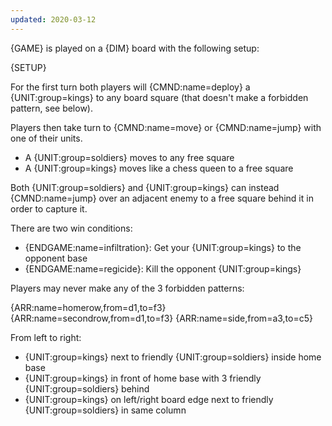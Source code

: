 ```yaml
---
updated: 2020-03-12
---
```


{GAME} is played on a {DIM} board with the following setup:

{SETUP}

For the first turn both players will {CMND:name=deploy} a {UNIT:group=kings} to any board square (that doesn't make a forbidden pattern, see below).

Players then take turn to {CMND:name=move} or {CMND:name=jump} with one of their units.

- A {UNIT:group=soldiers} moves to any free square
- A {UNIT:group=kings} moves like a chess queen to a free square

Both {UNIT:group=soldiers} and {UNIT:group=kings} can instead {CMND:name=jump} over an adjacent enemy to a free square behind it in order to capture it.

There are two win conditions:

- {ENDGAME:name=infiltration}: Get your {UNIT:group=kings} to the opponent base
- {ENDGAME:name=regicide}: Kill the opponent {UNIT:group=kings}

Players may never make any of the 3 forbidden patterns:

<div class="md-3col">
{ARR:name=homerow,from=d1,to=f3}
{ARR:name=secondrow,from=d1,to=f3}
{ARR:name=side,from=a3,to=c5}
</div>

From left to right:

- {UNIT:group=kings} next to friendly {UNIT:group=soldiers} inside home base
- {UNIT:group=kings} in front of home base with 3 friendly {UNIT:group=soldiers} behind
- {UNIT:group=kings} on left/right board edge next to friendly {UNIT:group=soldiers} in same column

